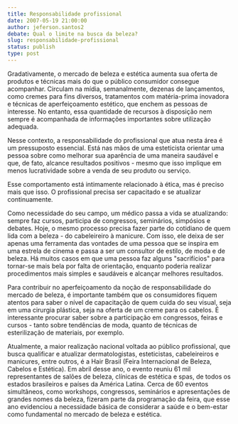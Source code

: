 ```yaml
---
title: Responsabilidade profissional
date: 2007-05-19 21:00:00
author: jeferson.santos2
debate: Qual o limite na busca da beleza?
slug: responsabilidade-profissional
status: publish 
type: post
---
```


  
Gradativamente, o mercado de beleza e estética aumenta sua oferta de produtos e técnicas mais do que o público consumidor consegue acompanhar. Circulam na mídia, semanalmente, dezenas de lançamentos, como cremes para fins diversos, tratamentos com matéria-prima inovadora e técnicas de aperfeiçoamento estético, que enchem as pessoas de interesse. No entanto, essa quantidade de recursos à disposição nem sempre é acompanhada de informações importantes sobre utilização adequada.   
  
Nesse contexto, a responsabilidade do profissional que atua nesta área é um pressuposto essencial. Está nas mãos de uma esteticista orientar uma pessoa sobre como melhorar sua aparência de uma maneira saudável e que, de fato, alcance resultados positivos - mesmo que isso implique em menos lucratividade sobre a venda de seu produto ou serviço.   
  
Esse comportamento está intimamente relacionado à ética, mas é preciso mais que isso. O profissional precisa ser capacitado e se atualizar continuamente.   
  
Como necessidade do seu campo, um médico passa a vida se atualizando: sempre faz cursos, participa de congressos, seminários, simpósios e debates. Hoje, o mesmo processo precisa fazer parte do cotidiano de quem lida com a beleza - do cabeleireiro à manicure. Com isso, ele deixa de ser apenas uma ferramenta das vontades de uma pessoa que se inspira em uma estrela de cinema e passa a ser um consultor de estilo, de moda e de beleza. Há muitos casos em que uma pessoa faz alguns "sacrifícios" para tornar-se mais bela por falta de orientação, enquanto poderia realizar procedimentos mais simples e saudáveis e alcançar melhores resultados.   
  
Para contribuir no aperfeiçoamento da noção de responsabilidade do mercado de beleza, é importante também que os consumidores fiquem atentos para saber o nível de capacitação de quem cuida do seu visual, seja em uma cirurgia plástica, seja na oferta de um creme para os cabelos. É interessante procurar saber sobre a participação em congressos, feiras e cursos - tanto sobre tendências de moda, quanto de técnicas de esterilização de materiais, por exemplo.   
  
Atualmente, a maior realização nacional voltada ao público profissional, que busca qualificar e atualizar dermatologistas, esteticistas, cabeleireiros e manicures, entre outros, é a Hair Brasil (Feira Internacional de Beleza, Cabelos e Estética). Em abril desse ano, o evento reuniu 61 mil representantes de salões de beleza, clínicas de estética e spas, de todos os estados brasileiros e países da América Latina. Cerca de 60 eventos simultâneos, como workshops, congressos, seminários e apresentações de grandes nomes da beleza, fizeram parte da programação da feira, que esse ano evidenciou a necessidade básica de considerar a saúde e o bem-estar como fundamental no mercado de beleza e estética.
